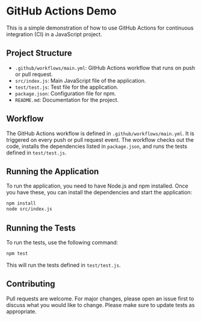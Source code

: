 # GitHub Actions Demo

This is a simple demonstration of how to use GitHub Actions for continuous integration (CI) in a JavaScript project.

## Project Structure

- `.github/workflows/main.yml`: GitHub Actions workflow that runs on push or pull request.
- `src/index.js`: Main JavaScript file of the application.
- `test/test.js`: Test file for the application.
- `package.json`: Configuration file for npm.
- `README.md`: Documentation for the project.

## Workflow

The GitHub Actions workflow is defined in `.github/workflows/main.yml`. It is triggered on every push or pull request event. The workflow checks out the code, installs the dependencies listed in `package.json`, and runs the tests defined in `test/test.js`.

## Running the Application

To run the application, you need to have Node.js and npm installed. Once you have these, you can install the dependencies and start the application:

```bash
npm install
node src/index.js
```

## Running the Tests

To run the tests, use the following command:

```bash
npm test
```

This will run the tests defined in `test/test.js`.

## Contributing

Pull requests are welcome. For major changes, please open an issue first to discuss what you would like to change. Please make sure to update tests as appropriate.
